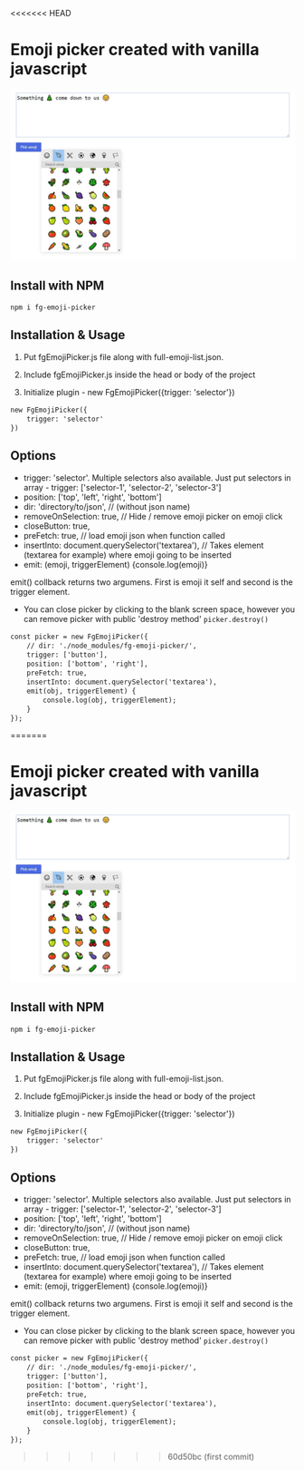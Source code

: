 <<<<<<< HEAD
# Emoji picker created with vanilla javascript

![](emoji-picker-thumb.jpg)

## Install with NPM
```
npm i fg-emoji-picker
```

## Installation & Usage

1. Put fgEmojiPicker.js file along with full-emoji-list.json.

2. Include fgEmojiPicker.js inside the head or body of the project

3. Initialize plugin - new FgEmojiPicker({trigger: 'selector'})

```
new FgEmojiPicker({
    trigger: 'selector'
})
```

## Options

*  trigger: 'selector'. Multiple selectors also available. Just put selectors in array - trigger: ['selector-1', 'selector-2', 'selector-3']
*  position: ['top', 'left', 'right', 'bottom']
*  dir: 'directory/to/json', // (without json name)
*  removeOnSelection: true, // Hide / remove emoji picker on emoji click
*  closeButton: true,
*  preFetch: true, // load emoji json when function called 
*  insertInto: document.querySelector('textarea'), // Takes element (textarea for example) where emoji going to be inserted
*  emit: (emoji, triggerElement) {console.log(emoji)}

emit() collback returns two argumens. First is emoji it self and second is the trigger element.
* You can close picker by clicking to the blank screen space, however you can remove picker with public 'destroy method' ``` picker.destroy() ```


```
const picker = new FgEmojiPicker({
    // dir: './node_modules/fg-emoji-picker/',
    trigger: ['button'],
    position: ['bottom', 'right'],
    preFetch: true,
    insertInto: document.querySelector('textarea'),
    emit(obj, triggerElement) {
        console.log(obj, triggerElement);
    }
});
```
=======
# Emoji picker created with vanilla javascript

![](emoji-picker-thumb.jpg)

## Install with NPM
```
npm i fg-emoji-picker
```

## Installation & Usage

1. Put fgEmojiPicker.js file along with full-emoji-list.json.

2. Include fgEmojiPicker.js inside the head or body of the project

3. Initialize plugin - new FgEmojiPicker({trigger: 'selector'})

```
new FgEmojiPicker({
    trigger: 'selector'
})
```

## Options

*  trigger: 'selector'. Multiple selectors also available. Just put selectors in array - trigger: ['selector-1', 'selector-2', 'selector-3']
*  position: ['top', 'left', 'right', 'bottom']
*  dir: 'directory/to/json', // (without json name)
*  removeOnSelection: true, // Hide / remove emoji picker on emoji click
*  closeButton: true,
*  preFetch: true, // load emoji json when function called 
*  insertInto: document.querySelector('textarea'), // Takes element (textarea for example) where emoji going to be inserted
*  emit: (emoji, triggerElement) {console.log(emoji)}

emit() collback returns two argumens. First is emoji it self and second is the trigger element.
* You can close picker by clicking to the blank screen space, however you can remove picker with public 'destroy method' ``` picker.destroy() ```


```
const picker = new FgEmojiPicker({
    // dir: './node_modules/fg-emoji-picker/',
    trigger: ['button'],
    position: ['bottom', 'right'],
    preFetch: true,
    insertInto: document.querySelector('textarea'),
    emit(obj, triggerElement) {
        console.log(obj, triggerElement);
    }
});
```
>>>>>>> 60d50bc (first commit)
